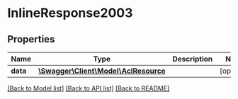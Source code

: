 # InlineResponse2003

## Properties
Name | Type | Description | Notes
------------ | ------------- | ------------- | -------------
**data** | [**\Swagger\Client\Model\AclResource**](AclResource.md) |  | [optional] 

[[Back to Model list]](../../README.md#documentation-for-models) [[Back to API list]](../../README.md#documentation-for-api-endpoints) [[Back to README]](../../README.md)

